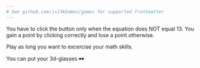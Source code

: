 ```yaml
---
# See github.com/js13kGames/games for supported frontmatter
---
```

You have to click the button only when the equation does NOT equal 13. You gain a point by clicking correctly and lose a point otherwise.

Play as long you want to excercise your math skills.

You can put your 3d-glasses 🕶
